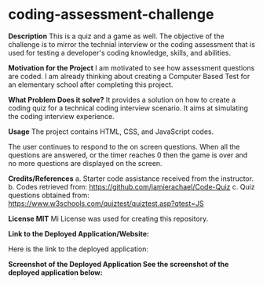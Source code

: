 # coding-assessment-challenge

**Description**
This is a quiz and a game as well. The objective of the challenge is to mirror the technial interview or the coding assessment that is used for testing a developer's coding knowledge, skills, and abilities.

**Motivation for the Project**
I am motivated to see how assessment questions are coded. I am already thinking about creating a Computer Based Test for an elementary school after completing this project.

**What Problem Does it solve?** 
It provides a solution on how to create a coding quiz for a technical coding interview scenario. It aims at simulating the coding interview experience.

**Usage**
The project contains HTML, CSS, and JavaScript codes. 

The user continues to respond to the on screen questions. When all the questions are answered, or the timer reaches 0 then the game is over and no more questions are displayed on the screen.

**Credits/References**
a. Starter code assistance received from the instructor. 
b. Codes retrieved from: https://github.com/jamierachael/Code-Quiz
c. Quiz questions obtained from: https://www.w3schools.com/quiztest/quiztest.asp?qtest=JS

**License MIT** 
Mi License was used for creating this repository.

**Link to the Deployed Application/Website:**

Here is the link to the deployed application: 

**Screenshot of the Deployed Application See the screenshot of the deployed application below:**
